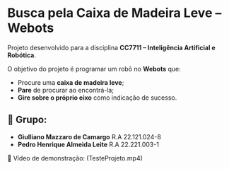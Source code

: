 # Busca pela Caixa de Madeira Leve – Webots

Projeto desenvolvido para a disciplina **CC7711 – Inteligência Artificial e Robótica**.

O objetivo do projeto é programar um robô no **Webots** que:

- Procure uma **caixa de madeira leve**;
- **Pare** de procurar ao encontrá-la;
- **Gire sobre o próprio eixo** como indicação de sucesso.

## 👥 Grupo:

- **Giulliano Mazzaro de Camargo** R.A 22.121.024-8
- **Pedro Henrique Almeida Leite** R.A 22.221.003-1


🔗 Vídeo de demonstração: (TesteProjeto.mp4)
